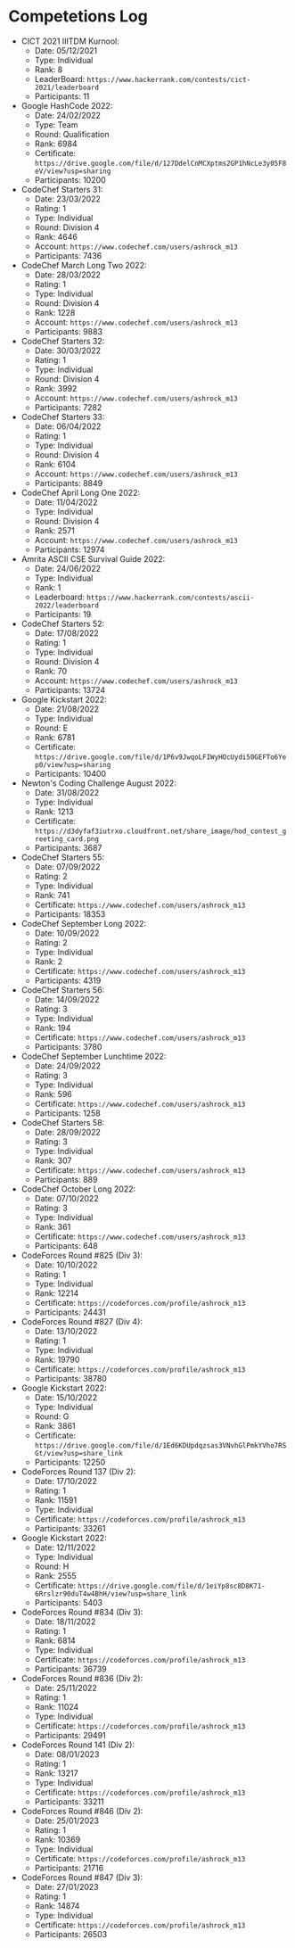 # Competetions Log

- CICT 2021 IIITDM Kurnool:
	- Date: 05/12/2021
	- Type: Individual
	- Rank: 8
	- LeaderBoard: `https://www.hackerrank.com/contests/cict-2021/leaderboard`
	- Participants: 11
- Google HashCode 2022:
	- Date: 24/02/2022
	- Type: Team
	- Round: Qualification
	- Rank: 6984
	- Certificate: `https://drive.google.com/file/d/127DdelCnMCXptms2GP1hNcLe3y05F8eV/view?usp=sharing`
	- Participants: 10200
- CodeChef Starters 31:
	- Date: 23/03/2022
	- Rating: 1
	- Type: Individual
	- Round: Division 4
	- Rank: 4646
	- Account: `https://www.codechef.com/users/ashrock_m13`
	- Participants: 7436
- CodeChef March Long Two 2022:
	- Date: 28/03/2022
	- Rating: 1
	- Type: Individual
	- Round: Division 4
	- Rank: 1228
	- Account: `https://www.codechef.com/users/ashrock_m13`
	- Participants: 9883
- CodeChef Starters 32:
	- Date: 30/03/2022
	- Rating: 1
	- Type: Individual
	- Round: Division 4
	- Rank: 3992
	- Account: `https://www.codechef.com/users/ashrock_m13`
	- Participants: 7282
- CodeChef Starters 33:
	- Date: 06/04/2022
	- Rating: 1
	- Type: Individual
	- Round: Division 4
	- Rank: 6104
	- Account: `https://www.codechef.com/users/ashrock_m13`
	- Participants: 8849
- CodeChef April Long One 2022:
	- Date: 11/04/2022
	- Type: Individual
	- Round: Division 4
	- Rank: 2571
	- Account: `https://www.codechef.com/users/ashrock_m13`
	- Participants: 12974
- Amrita ASCII CSE Survival Guide 2022:
	- Date: 24/06/2022
	- Type: Individual
	- Rank: 1
	- Leaderboard: `https://www.hackerrank.com/contests/ascii-2022/leaderboard`
	- Participants: 19
- CodeChef Starters 52:
	- Date: 17/08/2022
	- Rating: 1
	- Type: Individual
	- Round: Division 4
	- Rank: 70
	- Account: `https://www.codechef.com/users/ashrock_m13`
	- Participants: 13724
- Google Kickstart 2022:
	- Date: 21/08/2022
	- Type: Individual
	- Round: E
	- Rank: 6781
	- Certificate: `https://drive.google.com/file/d/1P6v9JwqoLFIWyHOcUydi50GEFTo6Yep0/view?usp=sharing`
	- Participants: 10400
- Newton's Coding Challenge August 2022:
	- Date: 31/08/2022
	- Type: Individual
	- Rank: 1213
	- Certificate:	`https://d3dyfaf3iutrxo.cloudfront.net/share_image/hod_contest_greeting_card.png`
	- Participants: 3687
- CodeChef Starters 55:
	- Date: 07/09/2022
	- Rating: 2
	- Type: Individual
	- Rank: 741
	- Certificate: `https://www.codechef.com/users/ashrock_m13`
	- Participants: 18353
- CodeChef September Long 2022:
	- Date: 10/09/2022
	- Rating: 2
	- Type: Individual
	- Rank: 2
	- Certificate: `https://www.codechef.com/users/ashrock_m13`
	- Participants: 4319
- CodeChef Starters 56:
	- Date: 14/09/2022
	- Rating: 3
	- Type: Individual
	- Rank: 194
	- Certificate: `https://www.codechef.com/users/ashrock_m13`
	- Participants: 3780
- CodeChef September Lunchtime 2022:
	- Date: 24/09/2022
	- Rating: 3
	- Type: Individual
	- Rank: 596
	- Certificate: `https://www.codechef.com/users/ashrock_m13`
	- Participants: 1258
- CodeChef Starters 58:
	- Date: 28/09/2022
	- Rating: 3
	- Type: Individual
	- Rank: 307
	- Certificate: `https://www.codechef.com/users/ashrock_m13`
	- Participants: 889
- CodeChef October Long 2022:
	- Date: 07/10/2022
	- Rating: 3
	- Type: Individual
	- Rank: 361
	- Certificate: `https://www.codechef.com/users/ashrock_m13`
	- Participants: 648
- CodeForces Round #825 (Div 3):
	- Date: 10/10/2022
	- Rating: 1
	- Type: Individual
	- Rank: 12214
	- Certificate: `https://codeforces.com/profile/ashrock_m13`
	- Participants: 24431
- CodeForces Round #827 (Div 4):
	- Date: 13/10/2022
	- Rating: 1
	- Type: Individual
	- Rank: 19790
	- Certificate: `https://codeforces.com/profile/ashrock_m13`
	- Participants: 38780
- Google Kickstart 2022:
	- Date: 15/10/2022
	- Type: Individual
	- Round: G
	- Rank: 3861
	- Certificate: `https://drive.google.com/file/d/1Ed6KDUpdqzsas3VNvhGlPmkYVho7RSGt/view?usp=share_link`
	- Participants: 12250
- CodeForces Round 137 (Div 2):
	- Date: 17/10/2022
	- Rating: 1
	- Rank: 11591
	- Type: Individual
	- Certificate: `https://codeforces.com/profile/ashrock_m13`
	- Participants: 33261
- Google Kickstart 2022:
	- Date: 12/11/2022
	- Type: Individual
	- Round: H
	- Rank: 2555
	- Certificate: `https://drive.google.com/file/d/1eiYp8sc8D8K71-6Rrslzr90duT4w4BhH/view?usp=share_link`
	- Participants: 5403
- CodeForces Round #834 (Div 3):
	- Date: 18/11/2022
	- Rating: 1
	- Rank: 6814
	- Type: Individual
	- Certificate: `https://codeforces.com/profile/ashrock_m13`
	- Participants: 36739
- CodeForces Round #836 (Div 2):
	- Date: 25/11/2022
	- Rating: 1
	- Rank: 11024
	- Type: Individual
	- Certificate: `https://codeforces.com/profile/ashrock_m13`
	- Participants: 29491
- CodeForces Round 141 (Div 2):
	- Date: 08/01/2023
	- Rating: 1
	- Rank: 13217
	- Type: Individual
	- Certificate: `https://codeforces.com/profile/ashrock_m13`
	- Participants: 33211
- CodeForces Round #846 (Div 2):
	- Date: 25/01/2023
	- Rating: 1
	- Rank: 10369
	- Type: Individual
	- Certificate: `https://codeforces.com/profile/ashrock_m13`
	- Participants: 21716
- CodeForces Round #847 (Div 3):
	- Date: 27/01/2023
	- Rating: 1
	- Rank: 14874
	- Type: Individual
	- Certificate: `https://codeforces.com/profile/ashrock_m13`
	- Participants: 26503